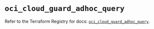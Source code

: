 # `oci_cloud_guard_adhoc_query`

Refer to the Terraform Registry for docs: [`oci_cloud_guard_adhoc_query`](https://registry.terraform.io/providers/oracle/oci/7.19.0/docs/resources/cloud_guard_adhoc_query).

